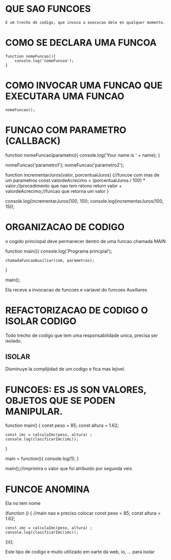 # QUE SAO FUNCOES
    E um trecho de codigo, que invoca a execucao dele en qualquer momento.

# COMO SE DECLARA UMA FUNCOA

    function nomeFuncao(){
        console.log('nomeFuncoa');
    }

# COMO INVOCAR UMA FUNCAO QUE EXECUTARA UMA FUNCAO
    
    nomeFuncao();

# FUNCAO COM PARAMETRO (CALLBACK)

function nomeFuncao(parametro){
    console.log('Your name is ' + name);
}

nomeFuncao('parametro1');
nomeFuncao('parametro2');

function incrementarJuros(valor, porcentualJuros) {//funcoe com mas de um parametros
    const valordeAcrecimo = (porcentualJuros / 100) * valor;//procedimento que nao tem retono
    return valor + valordeAcrecimo;//funcao que retorna um valor
}

console.log(incrementarJuros(100, 10));
console.log(incrementarJuros(100, 15));


# ORGANIZACAO DE CODIGO

o cogido princiopal deve permanecer dentro de uma funcao chamada MAIN

function main(){
    console.log('Programa princpial');

    chamadaFuncaoAuxiliar(com, parametros);
}

main();

Ela receve a invocacao  de funcoes e variavel do funcoes Auxiliares


# REFACTORIZACAO DE CODIGO O ISOLAR CODIGO

Todo trecho de codigo que tem uma responsabilidade unica, precisa ser isolado.

 ## ISOLAR

 Disminuye la complijidad de um codigo e fica mas lejivel.

 # FUNCOES: ES JS SON VALORES, OBJETOS QUE SE PODEN MANIPULAR.

 function main() {
    const peso = 85;
    const altura = 1.62;

    const imc = calculaImc(peso, altura) ;
    console.log(clasificarImc(imc));

}

main = function(){
    console.log(1);
}

main();//imprimira o valor que foi atribuido por segunda veis
#   FUNCOE ANOMINA

Ela no tem nome

 (function () { //main nao e preciso colocar
    const peso = 85;
    const altura = 1.62;

    const imc = calculaImc(peso, altura) ;
    console.log(clasificarImc(imc));

})();

Este tipo de codigo e muito utilizado em oarte da web, io, ... para isolar